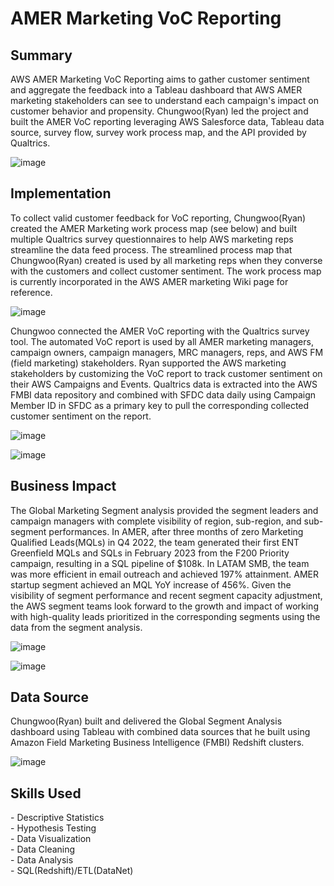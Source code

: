 <!-- Title -->
<h1 align="left">AMER Marketing VoC Reporting </h1>


<h2 align="left">Summary </h2>

AWS AMER Marketing VoC Reporting aims to gather customer sentiment and aggregate the feedback into a Tableau dashboard that AWS AMER marketing stakeholders can see to understand each campaign's impact on customer behavior and propensity. Chungwoo(Ryan) led the project and built the AMER VoC reporting leveraging AWS Salesforce data, Tableau data source, survey flow, survey work process map, and the API provided by Qualtrics.  

![image](https://github.com/ryavse11/ryan_choi_portfolio/assets/151677676/038a606f-566c-48f2-bdd6-aebd1e64c4ca)


<h2 align="left">Implementation </h2>

To collect valid customer feedback for VoC reporting, Chungwoo(Ryan) created the AMER Marketing work process map (see below) and built multiple Qualtrics survey questionnaires to help AWS marketing reps streamline the data feed process. The streamlined process map that Chungwoo(Ryan) created is used by all marketing reps when they converse with the customers and collect customer sentiment. The work process map is currently incorporated in the AWS AMER marketing Wiki page for reference. 

![image](https://github.com/ryavse11/ryan_choi_portfolio/assets/151677676/fc50e593-1019-4c86-8d4f-a8650ceda0c8)

Chungwoo connected the AMER VoC reporting with the Qualtrics survey tool. The automated VoC report is used by all AMER marketing managers, campaign owners, campaign managers, MRC managers, reps, and AWS FM (field marketing) stakeholders. Ryan supported the AWS marketing stakeholders by customizing the VoC report to track customer sentiment on their AWS Campaigns and Events. Qualtrics data is extracted into the AWS FMBI data repository and combined with SFDC data daily using Campaign Member ID in SFDC as a primary key to pull the corresponding collected customer sentiment on the report. 

![image](https://github.com/ryavse11/ryan_choi_portfolio/assets/151677676/674e6036-764e-4389-9138-e92b04754fca)



![image](https://github.com/ryavse11/ryan_choi_portfolio/assets/151677676/7adc4b13-4444-4b46-a803-bce826ee20a6)



<h2 align="left">Business Impact </h2>

The Global Marketing Segment analysis provided the segment leaders and campaign managers with complete visibility of region, sub-region, and sub-segment performances. In AMER, after three months of zero Marketing Qualified Leads(MQLs) in Q4 2022, the team generated their first ENT Greenfield MQLs and SQLs in February 2023 from the F200 Priority campaign, resulting in a SQL pipeline of $108k. In LATAM SMB, the team was more efficient in email outreach and achieved 197% attainment. AMER startup segment achieved an MQL YoY increase of 456%. Given the visibility of segment performance and recent segment capacity adjustment, the AWS segment teams look forward to the growth and impact of working with high-quality leads prioritized in the corresponding segments using the data from the segment analysis.

![image](https://github.com/ryavse11/ryan_choi_portfolio/assets/151677676/cd474df5-b9a8-4168-9446-02c1abd0ba3c)

![image](https://github.com/ryavse11/ryan_choi_portfolio/assets/151677676/c5fea10e-6bdf-4e77-b12c-9d20e5157535)


<h2 align="left">Data Source </h2>

Chungwoo(Ryan) built and delivered the Global Segment Analysis dashboard using Tableau with combined data sources that he built using Amazon Field Marketing Business Intelligence (FMBI) Redshift clusters.

![image](https://github.com/ryavse11/ryan_choi_portfolio/assets/151677676/02c7ed85-834d-49c9-92f0-4cf1a33b6372)

<h2 align="left">Skills Used </h2>
- Descriptive Statistics <br>
- Hypothesis Testing  <br>
- Data Visualization <br>
- Data Cleaning <br>
- Data Analysis <br>
- SQL(Redshift)/ETL(DataNet)<br>


